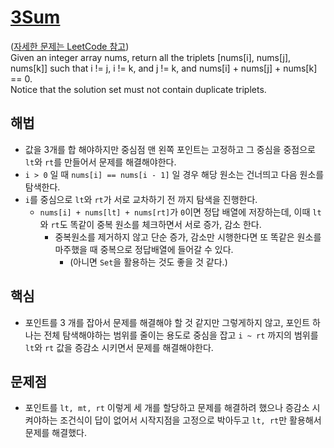 # [3Sum](https://github.com/malvr00/Java-algorithm/blob/master/leetcode/step18/src/Main.java)

([자세한 문제는 LeetCode 참고](https://leetcode.com/problems/3sum/description/)) <br/>
Given an integer array nums, return all the triplets [nums[i], nums[j], nums[k]] such that i != j, i != k, and j != k, and nums[i] + nums[j] + nums[k] == 0.<br/>
Notice that the solution set must not contain duplicate triplets.

## 해법
* 값을 3개를 합 해야하지만 중심점 맨 왼쪽 포인트는 고정하고 그 중심을 중점으로 `lt`와 `rt`를 만들어서 문제를 해결해야한다.
* `i > 0` 일 때 `nums[i] == nums[i - 1]` 일 경우 해당 원소는 건너띄고 다음 원소를 탐색한다.
* `i`를 중심으로 `lt`와 `rt`가 서로 교차하기 전 까지 탐색을 진행한다.
  * `nums[i] + nums[lt] + nums[rt]`가 `0`이면 정답 배열에 저장하는데, 이때 `lt`와 `rt`도 똑같이 중복 원소를 체크하면서 서로 증가, 감소 한다.
    * 중복원소를 제거하지 않고 단순 증가, 감소만 시행한다면 또 똑같은 원소를 마주했을 때 중복으로 정답배열에 들어갈 수 있다.
      * (아니면 `Set`을 활용하는 것도 좋을 것 같다.)

## 핵심
* 포인트를 3 개를 잡아서 문제를 해결해야 할 것 같지만 그렇게하지 않고, 포인트 하나는 전체 탐색해야하는 범위를 줄이는 용도로 중심을 잡고 `i ~ rt` 까지의 범위를 `lt`와 `rt` 값을 증감소 시키면서 문제를 해결해야한다.

## 문제점
* 포인트를 `lt, mt, rt` 이렇게 세 개를 할당하고 문제를 해결하려 했으나 증감소 시켜야하는 조건식이 답이 없어서 시작지점을 고정으로 박아두고 `lt, rt`만 활용해서 문제를 해결했다.